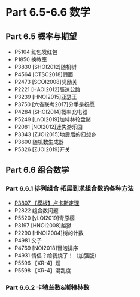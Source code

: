 # Part 6.5-6.6 数学
## Part 6.5 概率与期望
  * P5104 红包发红包
  * P1850 换教室
  * P3830 [SHOI2012]随机树
  * P4564 [CTSC2018]假面
  * P2473 [SCOI2008]奖励关
  * P2221 [HAOI2012]高速公路
  * P3239 [HNOI2015]亚瑟王
  * P3750 [六省联考2017]分手是祝愿
  * P4284 [SHOI2014]概率充电器
  * P5249 [LnOI2019]加特林轮盘赌
  * P2081 [NOI2012]迷失游乐园
  * P3343 [ZJOI2015]地震后的幻想乡
  * P3600 随机数生成器
  * P5326 [ZJOI2019]开关

## Part 6.6 组合数学
### Part 6.6.1 排列组合 拓展到求组合数的各种方法
* [P3807 【模板】卢卡斯定理](../math/P3807.cpp)
* P2822 组合数问题
* P5520 [yLOI2019]青原樱
* P3197 [HNOI2008]越狱
* P2290 [HNOI2004]树的计数
* P4981 父子
* P4769 [NOI2018]冒泡排序
* P4931 情侣？给我烧了！（加强版）
* P5596 【XR-4】题
* P5598 【XR-4】混乱度
### Part 6.6.2 卡特兰数&斯特林数
